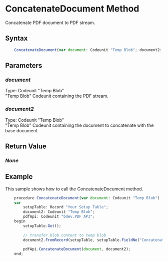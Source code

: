# ConcatenateDocument Method
Concatenate PDF document to PDF stream.

## Syntax
```javascript
	ConcatenateDocument(var document: Codeunit "Temp Blob"; document2: Codeunit "Temp Blob")
```

## Parameters
### *document*
Type: Codeunit "Temp Blob"<br/>
"Temp Blob" Codeunit containing the PDF stream.
### *document2*
Type: Codeunit "Temp Blob"<br/>
"Temp Blob" Codeunit containing the document to concatenate with the base document.

## Return Value
### *None*

## Example
This sample shows how to call the ConcatenateDocument method.
```javascript
	procedure ConcatenateDocument(var document: Codeunit "Temp Blob")	
	var	
	    setupTable: Record "Your Setup Table";	
	    document2: Codeunit "Temp Blob";	
	    pdfApi: Codeunit "bdev.PDF API";	
	begin	
	    setupTable.Get();	
	
	    // transfer blob content to temp blob	
	    document2.FromRecord(setupTable, setupTable.FieldNo("Concatenate Document"));	
	
	    pdfApi.ConcatenateDocument(document, document2);	
	end;
```
